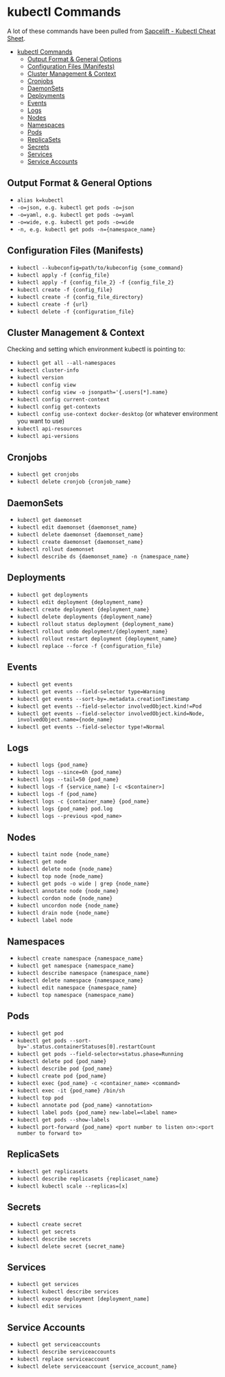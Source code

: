 # kubectl Commands

A lot of these commands have been pulled from [Sapcelift - Kubectl Cheat Sheet](https://spacelift.io/blog/kubernetes-cheat-sheet#events).

- [kubectl Commands](#kubectl-commands)
  - [Output Format \& General Options](#output-format--general-options)
  - [Configuration Files (Manifests)](#configuration-files-manifests)
  - [Cluster Management \& Context](#cluster-management--context)
  - [Cronjobs](#cronjobs)
  - [DaemonSets](#daemonsets)
  - [Deployments](#deployments)
  - [Events](#events)
  - [Logs](#logs)
  - [Nodes](#nodes)
  - [Namespaces](#namespaces)
  - [Pods](#pods)
  - [ReplicaSets](#replicasets)
  - [Secrets](#secrets)
  - [Services](#services)
  - [Service Accounts](#service-accounts)

## Output Format & General Options

* ```alias k=kubectl```
* ```-o=json, e.g. kubectl get pods -o=json```
* ```-o=yaml, e.g. kubectl get pods -o=yaml```
* ```-o=wide, e.g. kubectl get pods -o=wide```
* ```-n, e.g. kubectl get pods -n={namespace_name}```

## Configuration Files (Manifests)

* ```kubectl --kubeconfig=path/to/kubeconfig {some_command}```
* ```kubectl apply -f {config_file}```
* ```kubectl apply -f {config_file_2} -f {config_file_2}```
* ```kubectl create -f {config_file}```
* ```kubectl create -f {config_file_directory}```
* ```kubectl create -f {url}```
* ```kubectl delete -f {configuration_file}```
  
## Cluster Management & Context

Checking and setting which environment kubectl is pointing to:

* ```kubectl get all --all-namespaces```
* ```kubectl cluster-info```
* ```kubectl version```
* ```kubectl config view```
* ```kubectl config view -o jsonpath='{.users[*].name}```
* ```kubectl config current-context```
* ```kubectl config get-contexts```
* ```kubectl config use-context docker-desktop``` (or whatever environment you want to use)
* ```kubectl api-resources```
* ```kubectl api-versions```

## Cronjobs

* ```kubectl get cronjobs```
* ```kubectl delete cronjob {cronjob_name}```

## DaemonSets

* ```kubectl get daemonset```
* ```kubectl edit daemonset {daemonset_name}```
* ```kubectl delete daemonset {daemonset_name}```
* ```kubectl create daemonset {daemonset_name}```
* ```kubectl rollout daemonset```
* ```kubectl describe ds {daemonset_name} -n {namespace_name}```

## Deployments

* ```kubectl get deployments```
* ```kubectl edit deployment {deployment_name}```
* ```kubectl create deployment {deployment_name}```
* ```kubectl delete deployments {deployment_name}```
* ```kubectl rollout status deployment {deployment_name}```
* ```kubectl rollout undo deployment/{deployment_name}```
* ```kubectl rollout restart deployment {deployment_name}```
* ```kubectl replace --force -f {configuration_file}```

## Events

* ```kubectl get events```
* ```kubectl get events --field-selector type=Warning```
* ```kubectl get events --sort-by=.metadata.creationTimestamp```
* ```kubectl get events --field-selector involvedObject.kind!=Pod```
* ```kubectl get events --field-selector involvedObject.kind=Node, involvedObject.name={node_name}```
* ```kubectl get events --field-selector type!=Normal```

## Logs

* ```kubectl logs {pod_name}```
* ```kubectl logs --since=6h {pod_name}```
* ```kubectl logs --tail=50 {pod_name}```
* ```kubectl logs -f {service_name} [-c <$container>]```
* ```kubectl logs -f {pod_name}```
* ```kubectl logs -c {container_name} {pod_name} ```
* ```kubectl logs {pod_name} pod.log```
* ```kubectl logs --previous <pod_name>```

## Nodes

* ```kubectl taint node {node_name}```
* ```kubectl get node```
* ```kubectl delete node {node_name}```
* ```kubectl top node {node_name}```
* ```kubectl get pods -o wide | grep {node_name}```
* ```kubectl annotate node {node_name}```
* ```kubectl cordon node {node_name}```
* ```kubectl uncordon node {node_name}```
* ```kubectl drain node {node_name}```
* ```kubectl label node```

## Namespaces

* ```kubectl create namespace {namespace_name}```
* ```kubectl get namespace {namespace_name}```
* ```kubectl describe namespace {namespace_name}```
* ```kubectl delete namespace {namespace_name}```
* ```kubectl edit namespace {namespace_name}```
* ```kubectl top namespace {namespace_name}```

## Pods

* ```kubectl get pod```
* ```kubectl get pods --sort-by='.status.containerStatuses[0].restartCount```
* ```kubectl get pods --field-selector=status.phase=Running```
* ```kubectl delete pod {pod_name}```
* ```kubectl describe pod {pod_name}```
* ```kubectl create pod {pod_name}```
* ```kubectl exec {pod_name} -c <container_name> <command>```
* ```kubectl exec -it {pod_name} /bin/sh```
* ```kubectl top pod```
* ```kubectl annotate pod {pod_name} <annotation>```
* ```kubectl label pods {pod_name} new-label=<label name>```
* ```kubectl get pods --show-labels```
* ```kubectl port-forward {pod_name} <port number to listen on>:<port number to forward to>```


## ReplicaSets

* ```kubectl get replicasets```
* ```kubectl describe replicasets {replicaset_name}```
* ```kubectl kubectl scale --replicas=[x]```

## Secrets

* ```kubectl create secret```
* ```kubectl get secrets```
* ```kubectl describe secrets```
* ```kubectl delete secret {secret_name}```

## Services

* ```kubectl get services```
* ```kubectl kubectl describe services```
* ```kubectl expose deployment [deployment_name]```
* ```kubectl edit services```

## Service Accounts

* ```kubectl get serviceaccounts```
* ```kubectl describe serviceaccounts```
* ```kubectl replace serviceaccount```
* ```kubectl delete serviceaccount {service_account_name}```




 



